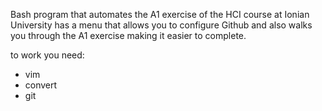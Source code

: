 Bash program that automates the A1 exercise of the HCI course at Ionian University
has a menu that allows you to configure Github and also walks you through the A1 exercise making it easier to complete.

to work you need:
- vim
- convert
- git

